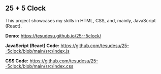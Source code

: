 ## 25 + 5 Clock

This project showcases my skills in HTML, CSS, and, mainly, JavaScript (React).

**Demo:** https://tesudesu.github.io/25--5clock/

**JavaScript (React) Code:** https://github.com/tesudesu/25--5clock/blob/main/src/index.js

**CSS Code:** https://github.com/tesudesu/25--5clock/blob/main/src/index.css
